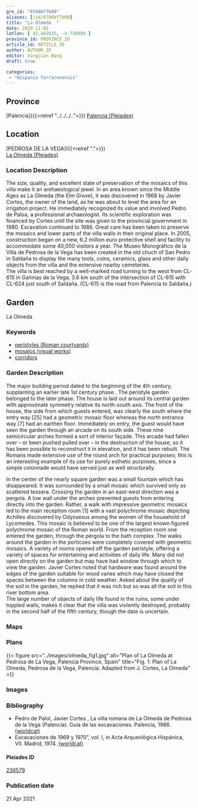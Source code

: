 ```yaml
---
gre_id: "0708bf7b00"
aliases: [/id/0708bf7b00]
title: "La Olmeda  "
date: 2020-11-02
latlon: [ 42.482035, -4.736989 ]
province_id: PROVINCE_ID
article_id: ARTICLE_ID
author: AUTHOR_ID
editor: Xingjian Wang
draft: true

categories:
 - "Hispania Tarraconensis"
---
```


## Province

[Palencia]({{<relref "../../../..">}})
[Palencia (Pleiades)](https://pleiades.stoa.org/places/236591)

<!--### Province Description-->


## Location

[PEDROSA DE LA VEGA]({{<relref ".">}}) \
[La Olmeda (Pleiades)](https://pleiades.stoa.org/places/236579)

### Location Description
The size, quality, and excellent state of preservation of the mosaics of this villa make it an arehaeological jewel.  In an area known since the Middle Ages as La Olmeda (the Elm Grove), it was discovered in 1968 by Javier Cortes, the owner of the land, as he was about to level the area for an irrigation project.  He immediately recognized its value and involved Pedro de Paloa, a professional archaeologist. Its scientific exploration was financed by Cortes until the site was given to the provincial government  in 1980.  Excavation continued to 1986.  Great care has been taken to preserve the mosaics and lower parts of the villa walls in their original place.  In 2005, construction began on a new, 6.2 million euro protective shell and facility to accommodate some 40,000 visitors a year.  The Museo Monográfico de la Villa de Pedrosa de la Vega has been created in the old chuch of San Pedro in Saldaña to display the many tools, coins, ceramics, glass and other daily objects from the villa and the extensive nearby cemeteries.  
The villa is best reached by a well-marked road turning to the west from CL-615 in Gañinas de la Vega, 3.6 km south of the intersection of CL-615 with CL-624 just south of Saldaña. (CL-615 is the road from Palencia to Saldaña.)

<!-- LEAVE THIS BLANK FOR NOW -->

<!--## Sublocation-->

<!--
[AREA WITHIN LOCATION, LIKE “PALATINE HILL”](GEOREFERENCE LINK)
A sublocation is any area larger than an individual garden, but located within a location. I would always try to include a link to a controlled vocabulary here if possible. This ID may well be different from the Garden ID, e.g., Pompeii versus a Garden in one of the houses which has its own Pleiades ID.
-->

<!--### Sublocation Description-->

<!-- DESCRIPTION -->

## Garden
La Olmeda  

### Keywords
- [peristyles (Roman courtyards)](http://vocab.getty.edu/page/aat/300080971)
- [mosaics (visual works)](http://vocab.getty.edu/page/aat/300015342)
- [corridors](http://vocab.getty.edu/page/aat/300004294)

### Garden Description
The major building period dated to the beginning of the 4th century, supplanting an earlier late 1st century phase.. The peristyle garden belonged to the later phase.  The house is laid out around its central garden with approximate symmetry relative its north-south axis.  The front of the house, the side from which guests entered, was clearly the south where the entry way [25] had a geometric mosaic floor whereas the north entrance way [7] had an earthen floor.  Immediately on entry, the guest would have seen the garden through an arcade on its south side.  These nine semicircular arches formed a sort of interior façade.  This arcade had fallen over – or been pushed pulled over – in the destruction of the house, so it has been possible to reconstruct it in elevation, and it has been rebuilt.  The Romans made extensive use of the round arch for practical purposes; this is an interesting example of its use for purely esthetic purposes, since a simple colonnade would have served just as well structurally.

In the center of the nearly square garden was a small fountain which has disappeared.  It was surrounded by a small mosaic which survived only as scattered tessera.  Crossing the garden in an east-west direction was a pergola. A low wall under the arches prevented guests from entering directly into the garden.  Rather, a walk with impressive geometric mosaics led to the main reception room [1] with a vast polychrome mosaic depicting Achilles discovered by Odyssesus among the women of the household of Lycomedes. This mosaic is believed to be one of the largest known figured polychrome mosaic of the Roman world. From the reception room one entered the garden, through the pérgola to the bath complex.  The walks around the garden in the porticoes were completely covered with geometric mosaics.  A variety of rooms opened off the garden peristyle, offering a variety of spaces for entertaining and activities of daily life. Many did not open directly on the garden but may have had window through which to view the garden.
Javier Cortes noted that hardware was found around the edges of the garden suitable for wood vanes which may have closed the spaces between the columns in cold weather.  Asked about the quality of the soil in the garden, he replied that it was rich but so was all the soil in this river bottom area.   
The large number of objects of daily life found in the ruins, some under toppled walls, makes it clear that the villa was violently destroyed, probably in the second half of the fifth century, though the date is uncertain.  

### Maps

<!--
{{< figure src="IMG_URL" alt="ALT_TEXT" title="CAPTION" >}}
-->

### Plans

{{< figure src="../images/olmeda_fig1.jpg" alt="Plan of La Olmeda at Pedrosa de La Vega, Palencia Province, Spain" title="Fig. 1: Plan of La Olmeda, Pedrosa de la Vega, Palencia.  Adapted from J. Cortes, La Olmeda" >}}

### Images

<!--
{{< figure src="IMG_URL" alt="ALT_TEXT" title="CAPTION" >}}
-->

<!--### Dates-->


### Bibliography
- Pedro de Palol, Javier Cortes , La villa romana de La Olmeda de Pedrosa de la Vega (Palencia). Guía de las excavaciones. Palencia, 1986. [(worldcat)](http://www.worldcat.org/oclc/435246224)
- Excavaciones de 1969 y 1970”, vol. I, in Acta Arqueológica Hispánica, VII. Madrid, 1974. [(worldcat)](http://www.worldcat.org/oclc/183400557)

<!--#### Periodo ID-->

<!-- [PERIODO_ID](https://pleiades.stoa.org/places/PLEIADES_ID) -->

#### Pleiades ID

[236579](https://pleiades.stoa.org/places/236579)

<!--#### TGN ID
[7031751](http://vocab.getty.edu/page/tgn/7031751) -->

<!--### Contributor-->


### Publication date

21 Apr 2021

<!--### Related articles-->

<!-- Links to other related articles. Leave blank for now -->
